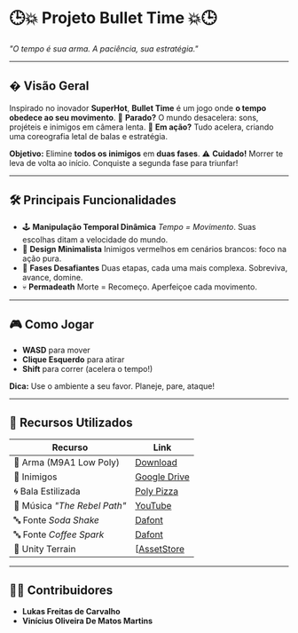 # 🕒💥 **Projeto Bullet Time** 💥🕒

*"O tempo é sua arma. A paciência, sua estratégia."*

---

## � **Visão Geral**
Inspirado no inovador **SuperHot**, **Bullet Time** é um jogo onde **o tempo obedece ao seu movimento**.
📌 **Parado?** O mundo desacelera: sons, projéteis e inimigos em câmera lenta.
📌 **Em ação?** Tudo acelera, criando uma coreografia letal de balas e estratégia.

**Objetivo:** Elimine **todos os inimigos** em **duas fases**.
⚠️ **Cuidado!** Morrer te leva de volta ao início. Conquiste a segunda fase para triunfar!

---

## 🛠 **Principais Funcionalidades**
- 🕹 **Manipulação Temporal Dinâmica**
  *Tempo = Movimento*. Suas escolhas ditam a velocidade do mundo.
- 🔴 **Design Minimalista**
  Inimigos vermelhos em cenários brancos: foco na ação pura.
- 🔄 **Fases Desafiantes**
  Duas etapas, cada uma mais complexa. Sobreviva, avance, domine.
- 💀 **Permadeath**
  Morte = Recomeço. Aperfeiçoe cada movimento.

---

## 🎮 **Como Jogar**
- **WASD** para mover
- **Clique Esquerdo** para atirar
- **Shift** para correr (acelera o tempo!)

**Dica:** Use o ambiente a seu favor. Planeje, pare, ataque!

---

## 🧩 **Recursos Utilizados**
| Recurso | Link |
|---------|------|
| 🔫 Arma (M9A1 Low Poly) | [Download](https://free3d.com/3d-model/m9a1---low-poly-model-505455.html) |
| 👤 Inimigos | [Google Drive](https://drive.google.com/file/d/1FnNEQDp4baNk16jvbWIHF0WTffgrU-Gd/view) |
| 🌀 Bala Estilizada | [Poly Pizza](https://poly.pizza/m/2_eJPKc_a_D) |
| 🎵 Música *"The Rebel Path"* | [YouTube](https://www.youtube.com/watch?v=bhF3O1xCBW4) |
| 🔤 Fonte *Soda Shake* | [Dafont](https://www.dafont.com/soda-shake.font?text=Bullet+Time) |
| 🔤 Fonte *Coffee Spark* | [Dafont](https://www.dafont.com/coffee-spark.font?text=press+any+button) |
| 🎨 Unity Terrain | [[AssetStore](https://assetstore.unity.com/packages/3d/environments/unity-terrain-urp-demo-scene-213197) |

---

## 👤👤 **Contribuidores**
- **Lukas Freitas de Carvalho**
- **Vinícius Oliveira De Matos Martins**
